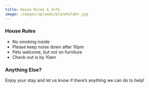 ```yaml
---
title: House Rules & Info
image: /images/uploads/placeholder.jpg
---
```


### House Rules

- No smoking inside  
- Please keep noise down after 10pm  
- Pets welcome, but not on furniture  
- Check-out is by 10am

### Anything Else?

Enjoy your stay and let us know if there’s anything we can do to help!

